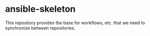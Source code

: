 # ansible-skeleton

This repository provides the base for workflows, etc. that we need to synchronize between repositories.
